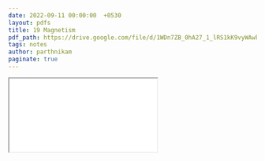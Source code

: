 ```yaml
---
date: 2022-09-11 00:00:00  +0530
layout: pdfs
title: 19 Magnetism
pdf_path: https://drive.google.com/file/d/1WDn7ZB_0hA27_1_lRS1kK9vyWAwkfbki/preview?usp=sharing
tags: notes
author: parthnikam
paginate: true
---
```


<iframe class="embed-pdf" src="{{ page.pdf_path }}#toolbar=0" seamless="seamless" scrolling="no" style="overflow:hidden"></iframe>
